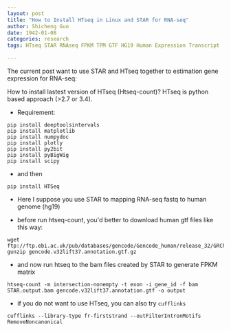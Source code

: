 ```yaml
---
layout: post
title: "How to Install HTseq in Linux and STAR for RNA-seq"
author: Shicheng Guo
date: 1942-01-08
categories: research
tags: HTseq STAR RNAseq FPKM TPM GTF HG19 Human Expression Transcript

---
```


The current post want to use STAR and HTseq together to estimation gene expression for RNA-seq: 

How to install lastest version of HTseq (Htseq-count)? HTseq is python based approach (>2.7 or 3.4). 

* Requirement:

```
pip install deeptoolsintervals
pip install matplotlib
pip install numpydoc
pip install plotly
pip install py2bit
pip install pyBigWig
pip install scipy
```

* and then 

`
pip install HTSeq
`

* Here I suppose you use STAR to mapping RNA-seq fastq to human genome (hg19) 

* before run htseq-count, you'd better to download human gtf files like this way: 
```
wget ftp://ftp.ebi.ac.uk/pub/databases/gencode/Gencode_human/release_32/GRCh37_mapping/gencode.v32lift37.annotation.gtf.gz
gunzip gencode.v32lift37.annotation.gtf.gz
```
* and now run htseq to the bam files created by STAR to generate FPKM matrix
```
htseq-count -m intersection-nonempty -t exon -i gene_id -f bam STAR.output.bam gencode.v32lift37.annotation.gtf -o output
```

* if you do not want to use HTseq, you can also try `cufflinks`

```
cufflinks --library-type fr-firststrand --outFilterIntronMotifs RemoveNoncanonical
```


